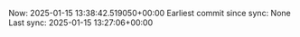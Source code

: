 Now: 2025-01-15 13:38:42.519050+00:00 Earliest commit since sync: None Last sync: 2025-01-15 13:27:06+00:00
